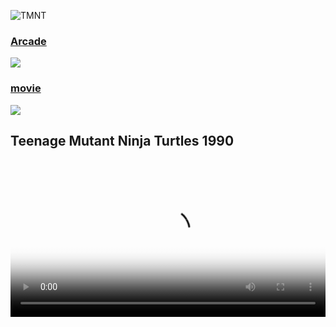 ![TMNT](https://m.media-amazon.com/images/I/91pD0WLbJYL._AC_UF1000,1000_QL80_.jpg)

<a href="https://www.retrogames.cc/arcade-games/teenage-mutant-ninja-turtles-japan-2-players.html"><h3>Arcade</h3><img src="https://pbs.twimg.com/media/GW51FBDa8AI2P5E?format=png&name=small"></a>
        </div>
    </div>
    <div class="panelColumn">
      <div class="rightColumn">

<a href="https://archive.org/details/internetarcadeturbo?page=3"><h3>movie</h3><img src="https://pbs.twimg.com/media/GW51IXXbkAAc1lD?format=jpg&name=medium"></a>
         </div>
    </div>
  </div>
</div>

## Teenage Mutant Ninja Turtles 1990 

<video controls width="100%" height="auto" poster="https://pbs.twimg.com/media/GW55EZPboAAdLG0?format=jpg&name=large">

  <source src="https://archive.org/download/teenage-mutant-ninja-turtles-1990-720p-blu-ray-yts.-mx/Teenage.Mutant.Ninja.Turtles.1990.720p.BluRay.x264-%5BYTS.AM%5D.mp4" type="video/mp4" />

  <source src="https://archive.org/download/teenage-mutant-ninja-turtles-1990-720p-blu-ray-yts.-mx/Teenage.Mutant.Ninja.Turtles.1990.720p.BluRay.x264-%5BYTS.AM%5D.mp4" type="video/mp4" />

  Download the
  or
  <a href="https://archive.org/download/teenage-mutant-ninja-turtles-1990-720p-blu-ray-yts.-mx/Teenage.Mutant.Ninja.Turtles.1990.720p.BluRay.x264-%5BYTS.AM%5D.mp4">MP4</a>
  video.
</video>

![TMNT](https://pbs.twimg.com/media/GW59Xgea8AEo9Pr?format=jpg&name=large)

<div class="twoPanelSpread">
  <div class="row">
    <div class="panelColumn">
      <div class="leftColumn">
<a href="https://www.retrogames.cc/nes-games/teenage-mutant-ninja-turtles-tournament-fighters-usa.html"><h3>NES</h3><img src="https://pbs.twimg.com/media/GW5yAESa8AMD3xj?format=jpg&name=large"></a>
        </div>
    </div>
    <div class="panelColumn">
      <div class="rightColumn">

<a href="https://www.retrogames.cc/snes-games/teenage-mutant-ninja-turtles-tournament-fighters-usa.html"><h3>SNES</h3><img src="https://pbs.twimg.com/media/GW5yQFza8AAjv7K?format=jpg&name=large"></a>
         </div>
    </div>
  </div>
</div>

![TMNTtf](https://pbs.twimg.com/media/GW5w1TKa8AAJNxZ?format=jpg&name=large)


[MC Hammer BREAKS Silence And Exposes Diddy](https://www.youtube.com/watch?v=IUEeLnxT6-I)
[Smokey and the Bandit](https://lastchancepowerdrive.com/2019/08/10/smokey-and-the-bandit-filming-sites/)
<video controls width="100%" height="auto" poster="https://www.salvationsouth.com/wp-content/uploads/2023/12/CONDENSED-bandit-cover-1024x576.jpg">

  <source src="https://archive.org/download/SmokeyAndTheBandit/Smokey%20and%20the%20Bandit.mp4" type="video/mp4" />
  <source src="https://archive.org/download/SmokeyAndTheBandit/Smokey%20and%20the%20Bandit.ogv" type="video/ogg" />

  Download the
  or
  <a href="https://archive.org/download/SmokeyAndTheBandit/Smokey%20and%20the%20Bandit.mp4">MP4</a>
  video.
</video>

[THE SOUTH WE SAW IN THE BANDIT](https://www.salvationsouth.com/the-south-we-thought-we-saw-in-smokey-and-the-bandit-ed-southern/) [Watch Stream On the InterNet Archive - Smokey and The Bandit](https://archive.org/details/SmokeyAndTheBandit)


### Who's the Man? Comedy · Crime · Mystery
In this hip-hop whodunnit, Doctor Dré and Ed Lover play two barbers-turned-policemen who find themselves investigating their friend’s murder [TUBi](https://tubitv.com/movies/100000434/who-s-the-man) [TV_GUiDE](https://www.tvguide.com/movies/whos-the-man/2030109905/) [Yo! MTV Raps](https://en.wikipedia.org/wiki/Yo!_MTV_Raps) [https://plex](https://watch.plex.tv/movie/whos-the-man) [Who's the Man Soundtrack](https://youtube.com/playlist?list=PLvmdgH_DpOdI5xbuPGzzTVgTtr4XJneTq&si=g9KLLHPxeiLa0xVv) [ARCHiVE](https://archive.org/details/who-s-the-man-d-2-t-00) [Party AnD BullshiT](https://youtu.be/jX3bdJbo9ec?si=xRD48DfBGuc6UXL5)

<video controls preload="auto" poster="https://m.media-amazon.com/images/M/MV5BNGIxNjY3ZTktMmNlOS00MDdmLWE3NTYtNGQ4N2I3MWNlNDg5XkEyXkFqcGdeQXVyMjUyNDk2ODc@._V1_.jpg">
    
<source src="https://archive.org/download/who-s-the-man-d-2-t-00/WHO%27S%20THE%20MAN-D2_t00.mp4" type="video/mp4" />
         Download the
        or
<a href="https://archive.org/download/who-s-the-man-d-2-t-00/WHO%27S%20THE%20MAN-D2_t00.mp4">MP4</a>
        video.
</video> 

['Ranma ½: The Battle of Nekonron China! Fight to Break the Rules!!' (らんま½ 中国寝崑崙大決戦！掟やぶりの激闘篇！！](https://ranma.fandom.com/wiki/Big_Trouble_in_Nekonron,_China) [imdb](https://www.imdb.com/title/tt0101583/plotsummary/?ref_=tt_ov_pl) When Prince Kirin of the 7 Lucky Gods shows up at the Tendo dojo looking for his bride-to-be, guess who's accidentally holding the scroll that signifies his future mate? [blogspot](https://animeannoyances.blogspot.com/2018/12/recap-ranma-12-big-trouble-in-nekonron.html) [rotten tomatoes](https://www.rottentomatoes.com/m/ranma_12_the_movie_1_big_trouble_in_nekonron_china_1991) [ANN](https://www.animenewsnetwork.com/encyclopedia/anime.php?id=1534)

<video controls width="100%" height="auto" poster="https://static.wikia.nocookie.net/ranma/images/6/69/SeriesMovie01.png/revision/latest?cb=20120928053559">

<source src="https://dn720405.ca.archive.org/0/items/getvid_20220408/getvid.mp4" type="video/mp4" />    
<source src="https://dn720405.ca.archive.org/0/items/getvid_20220408/getvid.mp4" type="video/mp4" />
      
Download the
        or
      <a href="https://dn720405.ca.archive.org/0/items/getvid_20220408/getvid.mp4">MP4</a>
        video.
</video>

[Super Dimension Fortress: Macross Episodes](https://archive.org/download/sdf-macross-episode-8-longest-birthday-adv-dub_202108)

<video controls height="auto" poster="https://a.storyblok.com/f/178900/1280x720/6f9e6c0a89/sdf-macross-hero.jpg/m/1200x0/filters:quality(95)format(webp)">

<source src="https://archive.org/download/sdf-macross-episode-8-longest-birthday-adv-dub_202108/SDF%20Macross%20%20Episode%2001%20%20Booby%20Trap%20%20%28ADV%20Dub%29.mp4" type="video/mp4" />    
<source src="https://archive.org/download/sdf-macross-episode-8-longest-birthday-adv-dub_202108/SDF%20Macross%20%20Episode%2001%20%20Booby%20Trap%20%20%28ADV%20Dub%29.mp4" type="video/mp4" />
      
Download the
        or
      <a href="https://archive.org/download/sdf-macross-episode-8-longest-birthday-adv-dub_202108/SDF%20Macross%20%20Episode%2001%20%20Booby%20Trap%20%20%28ADV%20Dub%29.mp4">MP4</a>
        video.
</video>



[Macross Plus [OVA] (English Dub) Home Video Master Transfer (Betacam)](https://archive.org/details/macross-plus-english-dub-master)
Macross Plus (マクロスプラス, Makurosu Purasu) is a four-episode anime OVA and theatrical movie in the Macross series. It was the first sequel to the original Macross television series that took place in the official timeline (Macross II was quickly retconned by series creator Shōji Kawamori as a parallel world story in the Macross universe). Plus was a groundbreaking combination of traditional cel and computer-generated animation at the time of its release, paving the way for the incorporation of more computer-generated imagery in Japanese animation.[Wiki](https://en.wikipedia.org/wiki/Macross_Plus) [imdb](https://www.imdb.com/title/tt0110426/) [GFR](https://www.giantfreakinrobot.com/ent/macross-plus-anime-greatest-format.html) [My Anime List](https://myanimelist.net/anime/474/Macross_Plus) [OVA_FiLES](https://archive.org/download/macross-plus-english-dub-master)

<video controls  height="auto" poster="https://media0.giphy.com/media/v1.Y2lkPTc5MGI3NjExYXE1MG12eDB1MmNvMDdoa2JoMG1pbjBvYXJ4aGY0NWlqNzF1YjA0OSZlcD12MV9pbnRlcm5hbF9naWZfYnlfaWQmY3Q9Zw/3o7qDQEzc4uJ2rwsbS/giphy.webp">

<source src="https://archive.org/download/macross-plus-english-dub-master/Macross%20Plus%20-%20Episode%201%20%5BEnglish%20Dubbed%5D%20%281997%20Manga%20Entertainment%20Home%20Video%20Master%20Tape%29%20%5BBetacam%20SP%20Transfer%5D.mp4" type="video/mp4" />    
<source src="https://archive.org/download/macross-plus-english-dub-master/Macross%20Plus%20-%20Episode%201%20%5BEnglish%20Dubbed%5D%20%281997%20Manga%20Entertainment%20Home%20Video%20Master%20Tape%29%20%5BBetacam%20SP%20Transfer%5D.mp4" type="video/mp4" />
      
Download the
        or
      <a href="https://dn720405.ca.archive.org/0/items/getvid_20220408/getvid.mp4">MP4</a>
        video.
</video>


## Computer Doc/Movie collection



<iframe src="https://archive.org/embed/ComputerHackingDocumentriesMegaCollection" width="640" height="480" frameborder="0" webkitallowfullscreen="true" mozallowfullscreen="true" allowfullscreen></iframe>

[Files for ComputerHackingDocumentriesMegaCollection](https://archive.org/download/ComputerHackingDocumentriesMegaCollection)
---

### The Red Planet Mars
An American scientist is able to contact and communicate with Mars with shattering political, economic, and spiritual repercussions. [imdb](https://www.imdb.com/title/tt0045073/)
<video controls 
  src="https://archive.org/download/the-red-planet-mars/the%20red%20planet%20mars.mp4"
  poster="https://i.ebayimg.com/images/g/31cAAOSwu1VW6VuC/s-l1600.webp">

  Sorry, your browser doesn't support embedded videos, but don't worry, you can
  <a href="https://archive.org/download/the-red-planet-mars/the%20red%20planet%20mars.mp4">download it</a>
  and watch it with your favorite video player!
</video>


[My Favorite Martian Season 1 Episode 1 (1963) My Favorite Martin](https://www.youtube.com/watch?v=9bg9AGmYv84)
[My Favorite Martian Full Episodes Season 1 E20 - My Nephew The Artist](https://www.dailymotion.com/video/x822j08)
[My Favorite Martian Full Episodes Season 3 E23 - When A Martian Makes His Violin Cry](https://www.dailymotion.com/video/x81hpd9)
[Full text of "The book of Mars"](https://archive.org/stream/bookofmars00glas/bookofmars00glas_djvu.txt) 
[Heath cliff and the Cadillac cats episodes + Heathcliff (animated flick)](https://archive.org/details/HeathcliffanimatedFlick)


[Street Fighter II: The Animated Series](https://myanimelist.net/anime/876/Street_Fighter_II_V?cat=anime)
[Street Fighter II V (Includes ADV dub)](https://archive.org/details/street-fighter-ii-v-07-manga-adv-jpn-film-store-group_202107)
[Street Fighter: The Animated Series 1-26](https://archive.org/details/18FaceOfFury)
[Street Fighter II: The Animated Movie (1994)](https://www.youtube.com/watch?v=mNaF9SaPx2Y)
<video controls 
  src="https://archive.org/download/street-fighter-ii-the-animated-movie-uncensored-1994/Street%20Fighter%20II%20%20-%20The%20Animated%20Movie%20UNCENSORED%20-%20%20%20%281994%29.mp4"
  poster="https://i.ebayimg.com/images/g/JGMAAOSwiClk-rJw/s-l960.webp">

  Sorry, your browser doesn't support embedded videos, but don't worry, you can
  <a href="https://archive.org/download/street-fighter-ii-the-animated-movie-uncensored-1994/Street%20Fighter%20II%20%20-%20The%20Animated%20Movie%20UNCENSORED%20-%20%20%20%281994%29.mp4">download it</a>
  and watch it with your favorite video player!
</video>

<div class="pinupImage expandingGallery">
<img src="https://i.ebayimg.com/images/g/45sAAOSwl8NkWpYB/s-l1600.webp" />
<img src="https://i.ebayimg.com/images/g/liYAAOSwKUNkWpYC/s-l960.webp" />
<img src="https://i.ebayimg.com/images/g/m2UAAOSw3whkWpYD/s-l960.webp" />
<img src="https://i.ebayimg.com/images/g/cPAAAOSwQmdkWpYF/s-l960.webp" />
</div>

<div class="pinupImage expandingGallery">
<img src="https://pbs.twimg.com/media/GO7wAqIbEAIdTOo?format=jpg&name=large" />
<img src="https://pbs.twimg.com/media/GO7vsNvbEAQVnpl?format=jpg&name=large" />
<img src="https://pbs.twimg.com/media/GO7w2bRbEAIbDDS?format=jpg&name=large" />
<img src="https://pbs.twimg.com/media/GO7xsp2aUAAVm5-?format=jpg&name=large" />

</div>
<img src="https://pbs.twimg.com/media/GO7v9QDaAAED8Vq?format=jpg&name=large" />
<a href="https://thetshirtlady.com/wp-content/uploads/2023/05/TTSLSon-768x398.png"> 

[Bewitched Pilot Episode I, Darrin, Take This Witch, Samantha  S1E1  ](https://youtu.be/oB_vXlgcCpw?si=O_TWnWDvSjS7-kYS)

### Divide and Conquer (film)
[Divide and Conquer (1943)](https://upload.wikimedia.org/wikipedia/commons/5/5d/Why_We_Fight-_Divide_and_Conquer.webm) is the third film of Frank Capra's Why We Fight propaganda film series and deals with the Nazi conquest of Western Europe in 1940. [ReadMoreOnWikiPedia](https://en.wikipedia.org/wiki/Divide_and_Conquer_(film))

<video controls 
  src="https://upload.wikimedia.org/wikipedia/commons/5/5d/Why_We_Fight-_Divide_and_Conquer.webm"
  poster="https://pbs.twimg.com/media/GP_VBuEbEAEmjbi?format=jpg&name=large">

  Sorry, your browser doesn't support embedded videos, but don't worry, you can
  <a href="https://upload.wikimedia.org/wikipedia/commons/5/5d/Why_We_Fight-_Divide_and_Conquer.webm">download it</a>
  and watch it with your favorite video player!
</video>


### [Divide and Conquer](https://commons.wikimedia.org/wiki/File:U.S._War_Department_-_Divide_and_Conquer_(1943).webm)

Divide and rule policy (Latin: divide et impera), or divide and conquer, in politics and sociology is gaining and maintaining power divisively. This includes the exploitation of existing divisions within a political group by its political opponents, and also the deliberate creation or strengthening of such divisions.

The strategy, but not the phrase, applies in many ancient cases: the example of Aulus Gabinius exists, parting the Jewish nation into five conventions, reported by Flavius Josephus in Book I, 169–170 of The Jewish War (De bello Judaico).[1] Strabo also reports in Geographica, 8.7.3[2] that the Achaean League was gradually dissolved when it became part of the Roman province of Macedonia, as the Romans treated the various states differently, wishing to preserve some and to destroy others.[citation needed]

Elements of this technique involve: [citation needed]

creating or encouraging divisions among the subjects to prevent alliances that could challenge the sovereign and distributing forces so that they overpower each other.
aiding and promoting those who are willing to cooperate with the sovereign
fostering distrust and enmity between local rulers
encouraging meaningless expenditures that reduce the capability for political and military spending [Read<oreOnWikiPedia](https://en.wikipedia.org/wiki/Divide_and_rule) [imdb](https://www.imdb.com/title/tt0173769/)

### [Jonny Quest ](https://archive.org/download/jonny-quest-60s-complete)

<iframe src="https://archive.org/embed/jonny-quest-60s-complete" width="640" height="480" frameborder="0" webkitallowfullscreen="true" mozallowfullscreen="true" allowfullscreen></iframe>

![https://upload.wikimedia.org/wikipedia/en/f/f7/Jonny-quest-logo.jpg](https://upload.wikimedia.org/wikipedia/en/f/f7/Jonny-quest-logo.jpg)
Jonathan "Jonny" Quest is the son of Dr. Benton Quest and often accompanies him on his scientific investigations. Jonny has an adoptive brother and best friend, Hadji, and mentor/tutor, Race Bannon. He also has a pet dog named Bandit.[johnnyquest.fandom](https://jonnyquest.fandom.com/wiki/Jonny_Quest_(character)) [Jonny Quest/Doug Wildey “Where Does It Come From ” Pt 7](https://trekkercomic.com/2015/08/06/jonny-questdoug-wildey-where-does-it-come-from-pt-7/)
![JohnnyQuest](https://trekkercomic.com/wp-content/uploads/2015/08/JQ_SignedStatOfTeam_Medium.jpg)

![JohnnyBravo](https://upload.wikimedia.org/wikipedia/commons/thumb/b/be/Johnny_Bravo_series_logo.png/800px-Johnny_Bravo_series_logo.png)

<iframe src="https://archive.org/embed/johnnybravo1997" width="640" height="480" frameborder="0" webkitallowfullscreen="true" mozallowfullscreen="true" allowfullscreen></iframe>
[https://Johnny_Bravo](https://en.wikipedia.org/wiki/Johnny_Bravo)

### Mobile Suit Gundam 0083 Stardust Memory   Episode Irregulats in Albion   Subtitled English [watch](https://archive.org/details/Mobile_Suit_Gundam_0083_Stardust_Memory_Episode_Irregulats_in_Albion_Subtitled_E)
[Mobile Suit Gundam: The Witch from Mercury Ep. 1 | DUB | The Witch and the bride](https://www.youtube.com/watch?v=DF8aTKLYouw) [LiveAction GUNDAM :netflix:](https://youtu.be/s_fNP-ipgJA?si=TPxldMjjMzNYbPYP) [imdb](https://www.imdb.com/title/tt0159172/) [Mobile Suit Gundam](https://www.crunchyroll.com/series/GKEH2G9XV/mobile-suit-gundam) [Synopsis](https://myanimelist.net/anime/80/Kidou_Senshi_Gundam) It is year 0079 of the Universal Century. Mankind has moved to space, living in colony clusters known as "Sides." One of these Sides declares itself the "Principality of Zeon" and declares war on the Earth Federation, the governmental body currently ruling Earth. Using powerful humanoid robots known as "mobile suits," Zeon quickly gains the upper hand. [r/MobileSuitGundam](https://www.reddit.com/r/MobileSuitGundam/) 
[This Year’s Special Animation Program: Mobile Suit Gundam　 The First-Ever Major Screening Occasion to Showcase the Monumental Works!](https://2015.tiff-jp.net/news/en/?p=8906)

[[ 47] Mobile Suit Gundam Wing](https://archive.org/details/47-mobile-suit-gundam-wing)

<iframe src="https://archive.org/embed/47-mobile-suit-gundam-wing" width="640" height="480" frameborder="0" webkitallowfullscreen="true" mozallowfullscreen="true" allowfullscreen></iframe>


### They Live

### [They Live 1989 VHS](https://archive.org/details/they-live-1989-vhs)

They Live is a 1988 American science fiction action horror film[b] written and directed by John Carpenter, based on the 1963 short story "[Eight O'Clock in the Morning](https://ia801600.us.archive.org/9/items/eight-oclock-in-the-morning/Eight%20o%27clock%20in%20the%20morning.pdf)" by [Ray Nelson](https://www.goodreads.com/book/show/5841632-eight-o-clock-in-the-morning) 
[Radell Faraday Nelson](https://en.wikipedia.org/wiki/Ray_Nelson_(author)) (October 3, 1931 – November 30, 2022) was an American science fiction author and cartoonist
 . [imdb](https://www.imdb.com/title/tt0096256/)[ReadMoreOnWikipedia](https://en.wikipedia.org/wiki/They_Live)
<video controls 
  src="https://archive.org/download/they-live-1989-vhs/They%20Live%201989%20VHS%20.mp4"
  poster="https://i.gifer.com/origin/81/817aa974b6c8bad26b3f2ef4a7a21848_w200.gif">

  Sorry, your browser doesn't support embedded videos, but don't worry, you can
  <a href="https://archive.org/download/they-live-1989-vhs/They%20Live%201989%20VHS%20.mp4">download it</a>
  and watch it with your favorite video player!
</video> 


[![BubbleGumPop_Sartu_Normani](https://pbs.twimg.com/media/GP-49yYbEAEUvTf?format=jpg&name=medium)](https://pbs.twimg.com/media/GP-49yYbEAEUvTf?format=jpg&name=medium "Redirect to homepage")
## Anime 

### Sailor Moon The Movies VHS English Edited Version

### [Sailor Moon The Movies Special Uncut Subtitled Edition VHS](https://archive.org/details/sailor-moon-the-movies-special-uncut-subtitled-edition-vhs_202109)

These are from the official uncut subtitled edition VHS tapes released by Pioneer Entertainment
 . [ReadMoreOnWikipedia](https://en.wikipedia.org/wiki/Sailor_Moon)
<video controls 
  src="https://archive.org/download/sailor-moon-the-movies-special-uncut-subtitled-edition-vhs_202109/Sailor%20Moon%20R%20The%20Movie%20Special%20Uncut%20Subtitled%20Edition%20VHS.mp4"
  poster="https://media0.giphy.com/media/v1.Y2lkPTc5MGI3NjExcm51ZDhkdDR1MHh5YjVxMHg2aXI0a25ydWU1MjM5M3ZvN2hoMnl1ayZlcD12MV9pbnRlcm5hbF9naWZfYnlfaWQmY3Q9Zw/Djk6OV5llwUb6/giphy.webp">

  Sorry, your browser doesn't support embedded videos, but don't worry, you can
  <a href="https://archive.org/download/sailor-moon-the-movies-special-uncut-subtitled-edition-vhs_202109/Sailor%20Moon%20R%20The%20Movie%20Special%20Uncut%20Subtitled%20Edition%20VHS.mp4">download it</a>
  and watch it with your favorite video player!
</video>
<a href="https://upload.wikimedia.org/wikipedia/en/1/15/Pretty_Soldier_Sailor_Moon_arcade_flyer.jpg"><img src="https://upload.wikimedia.org/wikipedia/en/1/15/Pretty_Soldier_Sailor_Moon_arcade_flyer.jpg" style="width:266px;height:375px;margin-right:5px;padding:10px;" align="left" alt="Pineapple" />

### [Sailor Moon Laserdisc Vol 1-3](https://archive.org/details/sailor-moon-ld-vol-2) [imdb](https://www.imdb.com/title/tt0103369/)
## Pretty Soldier Sailor Moon (Ver. 95-03-22B Europe)
### hit tab to configure keyys
 ~> [Quick guide on how to play on the Internet Arcade](https://armchairarcade.com/perspectives/2014/11/06/quick-guide-on-how-to-play-on-the-internet-arcade/)
 Pretty Soldier Sailor Moon[a] is a side-scrolling beat 'em up arcade video game developed by Gazelle and released on March 22, 1995. It was published by Banpresto.[2][3] It is the first game to be created by Gazelle, one of the offshoots of defunct developer Toaplan that were founded after they declared bankruptcy in 1994, and one of the few titles based upon Naoko Takeuchi's Sailor Moon shōjo manga and anime series that had an official international release, and it also has been compared with other titles in the same genre such as Capcom's Final Fight and Technōs Japan's Double Dragon.[4][5][ReadMoreoNWikiPedia](https://en.wikipedia.org/wiki/Pretty_Soldier_Sailor_Moon_(arcade_game))
<iframe src="https://archive.org/embed/arcade_sailormn"  height="450px" frameborder="0" webkitallowfullscreen="true" mozallowfullscreen="true" allowfullscreen></iframe>

## Live Action 
### Knight Rider 2010 (1994)
Loosely based on the popular television series of the 80's, this movie brings the story into an apocalyptic time and a new "KITT". [imdb](https://www.imdb.com/title/tt0110273/) /////// Knight Rider 2010 is a 1994 American science fiction action television film directed by Sam Pillsbury and written by John Leekley, loosely based on the television series Knight Rider. The film stars Richard Joseph Paul, Heidi Leick, Michael Beach, and Don McManus. It aired in syndication in the United States on February 13, 1994, as part of Universal Television's Action Pack programming block. [ReadMoreOnWikipedia](https://en.wikipedia.org/wiki/Knight_Rider_2010)
<video controls 
  src="https://archive.org/download/knight-rider-2010-1994/Knight%20Rider%202010-%201994.mp4"
  poster="https://m.media-amazon.com/images/M/MV5BMjJiYjYyZTAtM2ViMi00Yjg3LWJmZjItYTNhNjI5YzUzYmQxXkEyXkFqcGdeQXVyMjQ4Nzk0MDU@._V1_FMjpg_UX1000_.jpg">

  Sorry, your browser doesn't support embedded videos, but don't worry, you can
  <a href="https://archive.org/download/knight-rider-2010-1994/Knight%20Rider%202010-%201994.mp4">download it</a>
  and watch it with your favorite video player!
</video>
